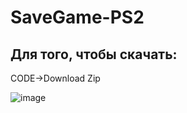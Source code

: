 # SaveGame-PS2
## Для того, чтобы скачать:
CODE->Download Zip

![image](https://user-images.githubusercontent.com/39160877/236683323-d63ba28a-224b-4ae9-928e-56ad96c6e0a4.png)
